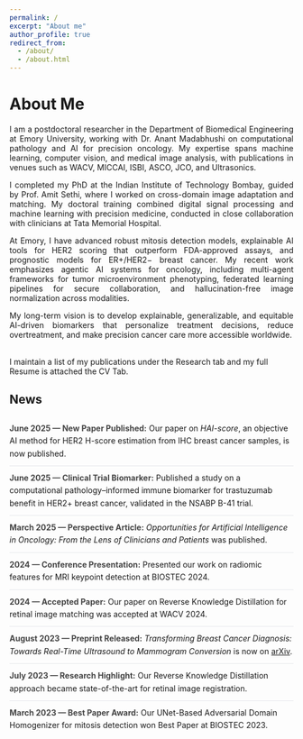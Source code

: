 ```yaml
---
permalink: /
excerpt: "About me"
author_profile: true
redirect_from: 
  - /about/
  - /about.html
---
```


<h1>About Me</h1>
<div style="text-align: justify;">
  I am a postdoctoral researcher in the 
  <a href="https://med.emory.edu/research/research-innovation/hsrbii/index.html" style="text-decoration: none;">Department of Biomedical Engineering</a> 
  at Emory University, working with 
  <a href="https://winshipcancer.emory.edu/profiles/madabhushi-anant.php" style="text-decoration: none;">Dr. Anant Madabhushi</a> 
  on computational pathology and AI for precision oncology. My expertise spans machine learning, computer vision, and medical image analysis, with publications in venues such as WACV, MICCAI, ISBI, ASCO, JCO, and Ultrasonics.
</div>
<p></p>
<div style="text-align: justify;">
  I completed my PhD at the 
  <a href="https://www.iitb.ac.in/" style="text-decoration: none;">Indian Institute of Technology Bombay</a>, guided by 
  <a href="https://www.ee.iitb.ac.in/~asethi/" style="text-decoration: none;">Prof. Amit Sethi</a>, where I worked on cross-domain image adaptation and matching. My doctoral training combined digital signal processing and machine learning with precision medicine, conducted in close collaboration with clinicians at 
  <a href="https://tmc.gov.in/" style="text-decoration: none;">Tata Memorial Hospital</a>.
</div>
<p></p>
<div style="text-align: justify;">
  At Emory, I have advanced robust mitosis detection models, explainable AI tools for HER2 scoring that outperform FDA-approved assays, and prognostic models for ER+/HER2− breast cancer. My recent work emphasizes agentic AI systems for oncology, including multi-agent frameworks for tumor microenvironment phenotyping, federated learning pipelines for secure collaboration, and hallucination-free image normalization across modalities.
</div>
<p></p>
<div style="text-align: justify;">
  My long-term vision is to develop explainable, generalizable, and equitable AI-driven biomarkers that personalize treatment decisions, reduce overtreatment, and make precision cancer care more accessible worldwide.
</div>

<br>I maintain a list of my publications under the Research tab and my full Resume is attached the CV Tab.

<h2>News</h2>

<style>
  .news-item {
    border-bottom: 1px solid #e5e7eb;
    padding: 10px 0;
  }
  .news-item:last-child {
    border-bottom: none;
  }
  .news-item p {
    margin: 0;
    line-height: 1.6;
  }
  .news-date {
    font-weight: bold;
    color: #444;
  }
</style>

<div class="news-item">
  <p><span class="news-date">June 2025 — New Paper Published:</span> Our paper on <em>HAI-score</em>, an objective AI method for HER2 H-score estimation from IHC breast cancer samples, is now published.</p>
</div>

<div class="news-item">
  <p><span class="news-date">June 2025 — Clinical Trial Biomarker:</span> Published a study on a computational pathology–informed immune biomarker for trastuzumab benefit in HER2+ breast cancer, validated in the NSABP B-41 trial.</p>
</div>

<div class="news-item">
  <p><span class="news-date">March 2025 — Perspective Article:</span> <em>Opportunities for Artificial Intelligence in Oncology: From the Lens of Clinicians and Patients</em> was published.</p>
</div>

<div class="news-item">
  <p><span class="news-date">2024 — Conference Presentation:</span> Presented our work on radiomic features for MRI keypoint detection at BIOSTEC 2024.</p>
</div>

<div class="news-item">
  <p><span class="news-date">2024 — Accepted Paper:</span> Our paper on Reverse Knowledge Distillation for retinal image matching was accepted at WACV 2024.</p>
</div>

<div class="news-item">
  <p><span class="news-date">August 2023 — Preprint Released:</span> <em>Transforming Breast Cancer Diagnosis: Towards Real-Time Ultrasound to Mammogram Conversion</em> is now on 
  <a href="https://arxiv.org/abs/2308.05449">arXiv</a>.</p>
</div>

<div class="news-item">
  <p><span class="news-date">July 2023 — Research Highlight:</span> Our Reverse Knowledge Distillation approach became state-of-the-art for retinal image registration.</p>
</div>

<div class="news-item">
  <p><span class="news-date">March 2023 — Best Paper Award:</span> Our UNet-Based Adversarial Domain Homogenizer for mitosis detection won Best Paper at BIOSTEC 2023.</p>
</div>
